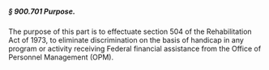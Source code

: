 ##### § 900.701 Purpose. #####

The purpose of this part is to effectuate section 504 of the Rehabilitation Act of 1973, to eliminate discrimination on the basis of handicap in any program or activity receiving Federal financial assistance from the Office of Personnel Management (OPM).
